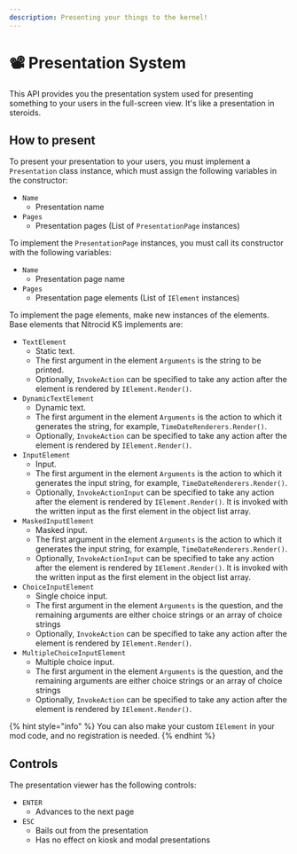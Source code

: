 ```yaml
---
description: Presenting your things to the kernel!
---
```


# 📽 Presentation System

This API provides you the presentation system used for presenting something to your users in the full-screen view. It's like a presentation in steroids.

## How to present

To present your presentation to your users, you must implement a `Presentation` class instance, which must assign the following variables in the constructor:

* `Name`
  * Presentation name
* `Pages`
  * Presentation pages (List of `PresentationPage` instances)

To implement the `PresentationPage` instances, you must call its constructor with the following variables:

* `Name`
  * Presentation page name
* `Pages`
  * Presentation page elements (List of `IElement` instances)

To implement the page elements, make new instances of the elements. Base elements that Nitrocid KS implements are:

* `TextElement`
  * Static text.
  * The first argument in the element `Arguments` is the string to be printed.
  * Optionally, `InvokeAction` can be specified to take any action after the element is rendered by `IElement.Render()`.
* `DynamicTextElement`
  * Dynamic text.
  * The first argument in the element `Arguments` is the action to which it generates the string, for example, `TimeDateRenderers.Render()`.
  * Optionally, `InvokeAction` can be specified to take any action after the element is rendered by `IElement.Render()`.
* `InputElement`
  * Input.
  * The first argument in the element `Arguments` is the action to which it generates the input string, for example, `TimeDateRenderers.Render()`.
  * Optionally, `InvokeActionInput` can be specified to take any action after the element is rendered by `IElement.Render()`. It is invoked with the written input as the first element in the object list array.
* `MaskedInputElement`
  * Masked input.
  * The first argument in the element `Arguments` is the action to which it generates the input string, for example, `TimeDateRenderers.Render()`.
  * Optionally, `InvokeActionInput` can be specified to take any action after the element is rendered by `IElement.Render()`. It is invoked with the written input as the first element in the object list array.
* `ChoiceInputElement`
  * Single choice input.
  * The first argument in the element `Arguments` is the question, and the remaining arguments are either choice strings or an array of choice strings
  * Optionally, `InvokeAction` can be specified to take any action after the element is rendered by `IElement.Render()`.
* `MultipleChoiceInputElement`
  * Multiple choice input.
  * The first argument in the element `Arguments` is the question, and the remaining arguments are either choice strings or an array of choice strings
  * Optionally, `InvokeAction` can be specified to take any action after the element is rendered by `IElement.Render()`.

{% hint style="info" %}
You can also make your custom `IElement` in your mod code, and no registration is needed.
{% endhint %}

## Controls

The presentation viewer has the following controls:

* `ENTER`
  * Advances to the next page
* `ESC`
  * Bails out from the presentation
  * Has no effect on kiosk and modal presentations
